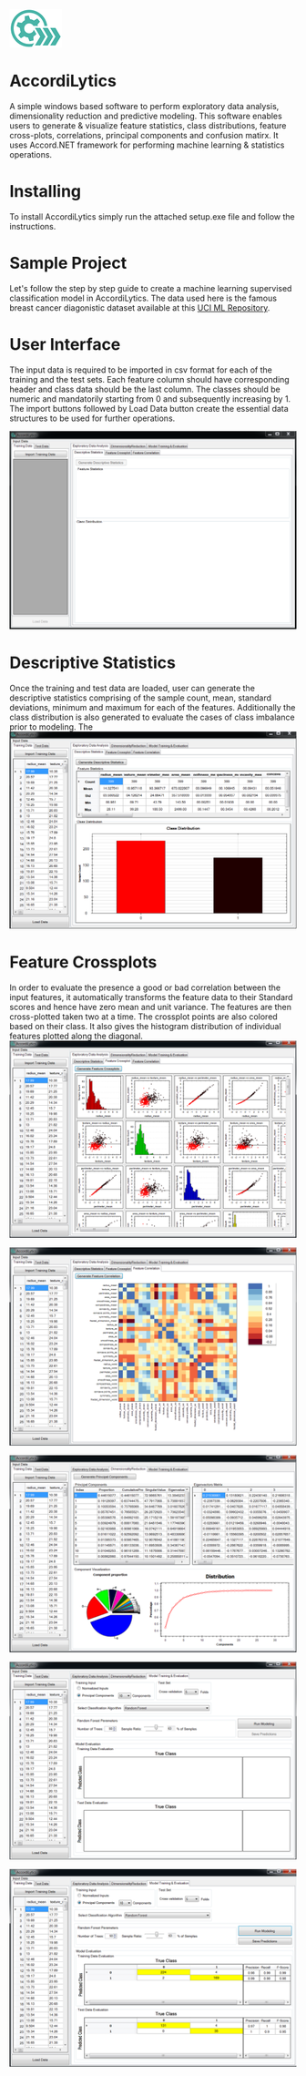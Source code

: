 ![alt text](https://github.com/shashanksharad/AccordiLytics/blob/master/Icon.png)
# AccordiLytics 
A simple windows based software to perform exploratory data analysis, dimensionality reduction and predictive modeling. This software enables users to generate &amp; visualize feature statistics, class distributions, feature cross-plots, correlations, principal components and confusion matirx.
It uses Accord.NET framework for performing machine learning & statistics operations.

# Installing
To install AccordiLytics simply run the attached setup.exe file and follow the instructions.

# Sample Project

Let's follow the step by step guide to create a machine learning supervised classification model in AccordiLytics. The data used here is the famous breast cancer diagonistic dataset available at this [UCI ML Repository](http://archive.ics.uci.edu/ml/datasets/breast+cancer+wisconsin+%28diagnostic%29). 

# User Interface
The input data is required to be imported in csv format for each of the training and the test sets. Each feature column should have corresponding header and class data should be the last column. The classes should be numeric and mandatorily starting from 0 and subsequently increasing by 1. The import buttons followed by Load Data button create the essential data structures to be used for further operations.

![alt text](https://github.com/shashanksharad/AccordiLytics/blob/master/UI.PNG)

# Descriptive Statistics
Once the training and test data are loaded, user can generate the descriptive statistics comprising of the sample count, mean, standard deviations, minimum and maximum for each of the features. Additionally the class distribution is also generated to evaluate the cases of class imbalance prior to modeling. The 
![alt text](https://github.com/shashanksharad/AccordiLytics/blob/master/DescStats.PNG)

# Feature Crossplots
In order to evaluate the presence a good or bad correlation between the input features, it automatically transforms the feature data to their Standard scores and hence have zero mean and unit variance. The features are then cross-plotted taken two at a time. The crossplot points are also colored based on their class. It also gives the histogram distribution of individual features plotted along the diagonal.
![alt text](https://github.com/shashanksharad/AccordiLytics/blob/master/Xplots.PNG)

![alt text](https://github.com/shashanksharad/AccordiLytics/blob/master/Correlations.PNG)

![alt text](https://github.com/shashanksharad/AccordiLytics/blob/master/PCA.PNG)

![alt text](https://github.com/shashanksharad/AccordiLytics/blob/master/Model_Before.PNG)

![alt text](https://github.com/shashanksharad/AccordiLytics/blob/master/Model_After.PNG)
